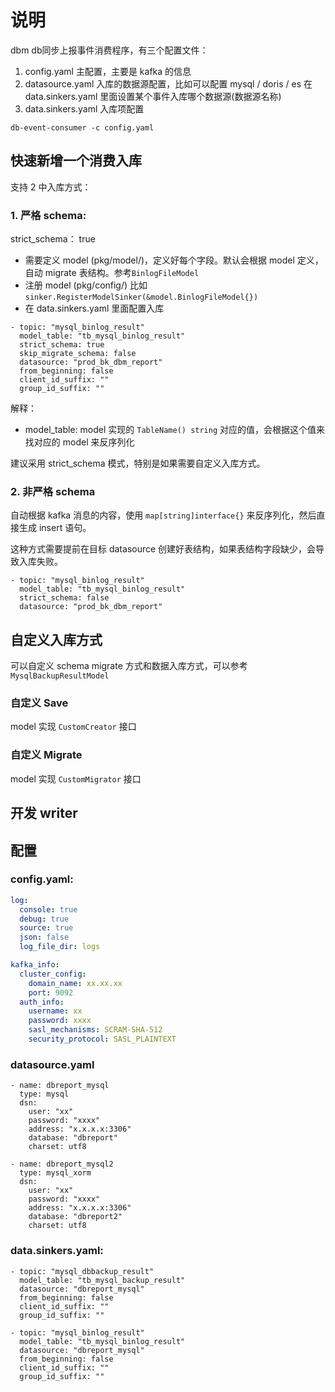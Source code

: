 # 说明

dbm db同步上报事件消费程序，有三个配置文件：
1. config.yaml
  主配置，主要是 kafka 的信息
2. datasource.yaml
  入库的数据源配置，比如可以配置 mysql / doris / es
  在 data.sinkers.yaml 里面设置某个事件入库哪个数据源(数据源名称)
3. data.sinkers.yaml
  入库项配置

```shell
db-event-consumer -c config.yaml
```


## 快速新增一个消费入库
支持 2 中入库方式：
### 1. 严格 schema:
strict_schema： true

- 需要定义 model (pkg/model/)，定义好每个字段。默认会根据 model 定义，自动 migrate 表结构。参考`BinlogFileModel`
- 注册 model (pkg/config/)
  比如 `sinker.RegisterModelSinker(&model.BinlogFileModel{})`
- 在 data.sinkers.yaml 里面配置入库
```
- topic: "mysql_binlog_result"
  model_table: "tb_mysql_binlog_result"
  strict_schema: true
  skip_migrate_schema: false
  datasource: "prod_bk_dbm_report"
  from_beginning: false
  client_id_suffix: ""
  group_id_suffix: ""
```

解释：
- model_table: model 实现的 `TableName() string` 对应的值，会根据这个值来找对应的 model 来反序列化

建议采用 strict_schema 模式，特别是如果需要自定义入库方式。

### 2. 非严格 schema
自动根据 kafka 消息的内容，使用 `map[string]interface{}` 来反序列化，然后直接生成 insert 语句。

这种方式需要提前在目标 datasource 创建好表结构，如果表结构字段缺少，会导致入库失败。

```
- topic: "mysql_binlog_result"
  model_table: "tb_mysql_binlog_result"
  strict_schema: false
  datasource: "prod_bk_dbm_report"
```

## 自定义入库方式
可以自定义 schema migrate 方式和数据入库方式，可以参考 `MysqlBackupResultModel`
### 自定义 Save
model 实现 `CustomCreator` 接口

### 自定义 Migrate
model 实现 `CustomMigrator` 接口

## 开发 writer


## 配置

### config.yaml:
```yaml
log:
  console: true
  debug: true
  source: true
  json: false
  log_file_dir: logs

kafka_info:
  cluster_config:
    domain_name: xx.xx.xx
    port: 9092
  auth_info:
    username: xx
    password: xxxx
    sasl_mechanisms: SCRAM-SHA-512
    security_protocol: SASL_PLAINTEXT
```

### datasource.yaml
```
- name: dbreport_mysql
  type: mysql
  dsn:
    user: "xx"
    password: "xxxx"
    address: "x.x.x.x:3306"
    database: "dbreport"
    charset: utf8

- name: dbreport_mysql2
  type: mysql_xorm
  dsn:
    user: "xx"
    password: "xxxx"
    address: "x.x.x.x:3306"
    database: "dbreport2"
    charset: utf8
```

### data.sinkers.yaml:
```
- topic: "mysql_dbbackup_result"
  model_table: "tb_mysql_backup_result"
  datasource: "dbreport_mysql"
  from_beginning: false
  client_id_suffix: ""
  group_id_suffix: ""

- topic: "mysql_binlog_result"
  model_table: "tb_mysql_binlog_result"
  datasource: "dbreport_mysql"
  from_beginning: false
  client_id_suffix: ""
  group_id_suffix: ""
```